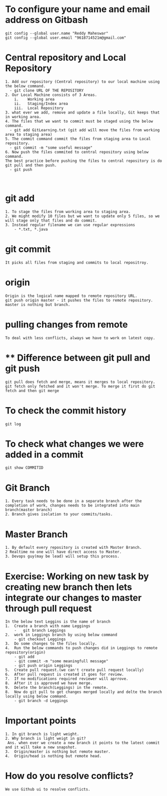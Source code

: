 # To configure your name and email address on Gitbash
```
git config --global user.name "Reddy Maheswar"
git config --global user.email "9618714521m@gmail.com"
```
# Central repository and Local Repository
```
1. Add our repository (Central repository) to our local machine using the below command.
  - git clone URL OF THE REPOSITORY
2. Our Local Machine consists of 3 Areas.
    i.    Working area
    ii.   Staging/Index area
    iii.  Local Repository
3. what ever we add, remove and update a file locally, Git keeps that in working area.
4. The files that we want to commit must be staged using the below command.
  - git add GitLearning.txt (git add will move the files from working area to staging area)
5. The commit command commit the files from staging area to Local repository.
  - git commit -m "some useful message"
6. Now push the files commited to central repository using below command. 
The best practice before pushing the files to central repository is do git pull and then push.
  - git push
  
  
```
# git add
```
1. To stage the files from working area to staging area.
2. We might modify 10 files but we want to update only 5 files, so we will stage only that files and do commit.
3. Instead regular filename we can use regular expressions
    - *.txt, *.java
```
# git commit
```
It picks all files from staging and commits to local repositroy.
```
# origin
```
Origin is the logical name mapped to remote repository URL.
git push origin master - it pushes the files to remote repository.
master is nothing but branch.
```
# pulling changes from remote
```
To deal with less conflicts, always we have to work on latest copy.
```
# ** Difference between git pull and git push
```
git pull does fetch and merge, means it merges to local repository.
git fetch only fetched and it won't merge. To merge it first do git fetch and then git merge
```
# To check the commit history
```
git log
```
# To check what changes we were added in a commit
```
git show COMMITID
```
# Git Branch
```
1. Every task needs to be done in a separate branch after the completion of work, changes needs to be integrated into main branch(master branch)
2. Branch gives isolation to your commits/tasks.
```
# Master Branch
```
1. By default every repository is created with Master Branch.
2 Realtime no one will have direct access to Master.
3. Devops guy(may be lead) will setup this process.
```
# Exercise: Working on new task by creating new branch then lets integrate our changes to master through pull request
```
In the below text Leggins is the name of branch
1.	Create a branch with name Leggings
    -	git branch Leggings
2.	work in Leggings branch by using below command
    - git checkout Leggings
3.  Do some changes to the files locally.
4.  Run the below commands to push changes did in Leggings to remote repository(origin)
    - git add
    - git commit -m "some meaningfull message"
    - git push origin Leggings
5.  Create pull request.(we can't create pull request locally)
6.  After pull request is created it goes for review.
7.  If no modifications required reviewer will aprrove.
8.  After it is approved we have merge.
9.  Delete the branch(Leggings) in the remote.
8.  Now do git pull to get changes merged locally and delte the branch locally using below command.
    - git branch -d Leggings
```
# Important points
```
1. In git branch is light weight.
2. Why branch is light weigt in git?
 Ans. when ever we create a new branch it points to the latest commit and it will take a new snapshot.
3.  Origin/master is nothing but remote master.
4.  Origin/head is nothing but remote head.
```
# How do you resolve conflicts?
```
We use Github ui to resolve conflicts.
```
